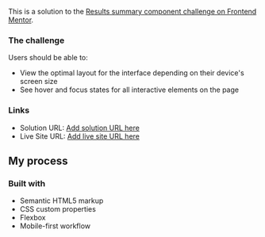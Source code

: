 
This is a solution to the [Results summary component challenge on Frontend Mentor](https://www.frontendmentor.io/challenges/results-summary-component-CE_K6s0maV).
### The challenge

Users should be able to:

- View the optimal layout for the interface depending on their device's screen size
- See hover and focus states for all interactive elements on the page
### Links

- Solution URL: [Add solution URL here](https://your-solution-url.com)
- Live Site URL: [Add live site URL here](https://your-live-site-url.com)

## My process

### Built with

- Semantic HTML5 markup
- CSS custom properties
- Flexbox
- Mobile-first workflow
